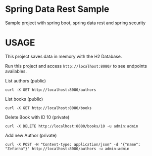 # Spring Data Rest Sample
Sample project with spring boot, spring data rest and spring security

# USAGE

This project saves data in memory with the H2 Database.

Run this project and access `http://localhost:8080/` to see endpoints availables.

List authors (public)

`curl -X GET http://localhost:8080/authors`

List books (public)

`curl -X GET http://localhost:8080/books`

Delete Book with ID 10 (private)

`curl -X DELETE http://localhost:8080/books/10 -u admin:admin`

Add new Author (private)

`curl -X POST -H "Content-type: application/json" -d '{"name": "Zefinha"}' http://localhost:8080/authors -u admin:admin`


